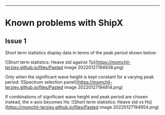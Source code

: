 ---
# Known problems with ShipX

## Issue 1
Short term statistics display data in terms of the peak period shown below:

![Short term statistics: Heave std against Tp](https://momchil-terziev.github.io/files/Pasted image 20220127194638.png)

Only when the significant wave height is kept constant for a varying peak period:
![Spectrum selection panel](https://momchil-terziev.github.io/files/Pasted image 20220127194814.png)

If combinations of significant wave height and peak period are chosen instead, the x-axis becomes Hs:
![Short term statistics: Heave std vs Hs](https://momchil-terziev.github.io/files/Pasted image 20220127194954.png)
